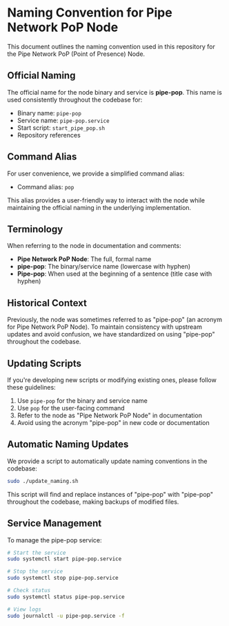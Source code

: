 # Naming Convention for Pipe Network PoP Node

This document outlines the naming convention used in this repository for the Pipe Network PoP (Point of Presence) Node.

## Official Naming

The official name for the node binary and service is **pipe-pop**. This name is used consistently throughout the codebase for:

- Binary name: `pipe-pop`
- Service name: `pipe-pop.service`
- Start script: `start_pipe_pop.sh`
- Repository references

## Command Alias

For user convenience, we provide a simplified command alias:

- Command alias: `pop`

This alias provides a user-friendly way to interact with the node while maintaining the official naming in the underlying implementation.

## Terminology

When referring to the node in documentation and comments:

- **Pipe Network PoP Node**: The full, formal name
- **pipe-pop**: The binary/service name (lowercase with hyphen)
- **Pipe-pop**: When used at the beginning of a sentence (title case with hyphen)

## Historical Context

Previously, the node was sometimes referred to as "pipe-pop" (an acronym for Pipe Network PoP Node). To maintain consistency with upstream updates and avoid confusion, we have standardized on using "pipe-pop" throughout the codebase.

## Updating Scripts

If you're developing new scripts or modifying existing ones, please follow these guidelines:

1. Use `pipe-pop` for the binary and service name
2. Use `pop` for the user-facing command
3. Refer to the node as "Pipe Network PoP Node" in documentation
4. Avoid using the acronym "pipe-pop" in new code or documentation

## Automatic Naming Updates

We provide a script to automatically update naming conventions in the codebase:

```bash
sudo ./update_naming.sh
```

This script will find and replace instances of "pipe-pop" with "pipe-pop" throughout the codebase, making backups of modified files.

## Service Management

To manage the pipe-pop service:

```bash
# Start the service
sudo systemctl start pipe-pop.service

# Stop the service
sudo systemctl stop pipe-pop.service

# Check status
sudo systemctl status pipe-pop.service

# View logs
sudo journalctl -u pipe-pop.service -f
``` 